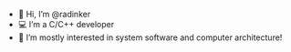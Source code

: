 - 👋 Hi, I’m @radinker
- 💻 I’m a C/C++ developer
- 👀 I’m mostly interested in system software and computer architecture!


<!---
radinker/radinker is a ✨ special ✨ repository because its `README.md` (this file) appears on your GitHub profile.
You can click the Preview link to take a look at your changes.
--->
